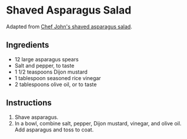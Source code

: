 # Shaved Asparagus Salad

Adapted from [Chef John's shaved asparagus salad](http://foodwishes.blogspot.com/2014/03/shaved-asparagus-salad-with-fried.html).

## Ingredients

- 12 large asparagus spears
- Salt and pepper, to taste
- 1 1/2 teaspoons Dijon mustard
- 1 tablespoon seasoned rice vinegar
- 2 tablespoons olive oil, or to taste

## Instructions

1. Shave asparagus.
2. In a bowl, combine salt, pepper, Dijon mustard, vinegar, and olive oil. Add asparagus and toss to coat.
